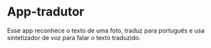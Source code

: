 # App-tradutor
Esse app reconhece o texto de uma foto, traduz para português e usa sintetizador de voz para falar o texto traduzido.
